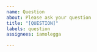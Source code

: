 ```yaml
---
name: Question
about: Please ask your question
title: "[QUESTION]"
labels: question
assignees: iamolegga

---
```



